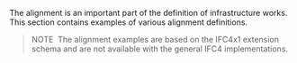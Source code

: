﻿The alignment is an important part of the definition of infrastructure works. This section contains examples of various alignment definitions.

> NOTE&nbsp; The alignment examples are based on the IFC4x1 extension schema and are not available with the general IFC4 implementations.
